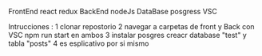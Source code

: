 FrontEnd  react redux
BackEnd nodeJs
DataBase posgress
VSC

Intrucciones :
1 clonar repostorio
2 navegar a carpetas de front y Back con VSC npm run start en ambos
3 instalar posgres creacr database "test" y tabla "posts"
4 es esplicativo por si mismo